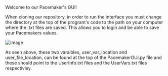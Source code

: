Welcome to our Pacemaker's GUI!

When cloning our repository, in order to run the interface you must change the directory at the top of the 
program's code to the path on your computer where the .txt files are saved. This allows you to login and be able to save your Pacemakers values.

![image](https://user-images.githubusercontent.com/45473069/197416854-a06b296f-a80a-4b05-b8a3-d945e1546a12.png)

As seen above, these two varaibles, user_var_location and user_file_location, can be found at the top of the PacemakerGUI.py file and these should point to
the UserInfo.txt files and the UserVars.txt files respectivley. 
